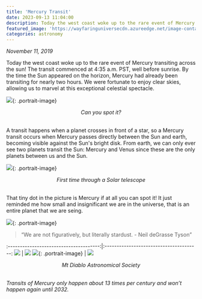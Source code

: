 ```yaml
---
title: 'Mercury Transit'
date: 2023-09-13 11:04:00
description: Today the west coast woke up to the rare event of Mercury transiting across the sun! The transit already began at 4:35 a.m. PST much before the sunrise. By the time the Sun rose on the West Coast, Mercury had already been transiting the Sun for nearly two hours. We were lucky to have clear skies today to witness this singular beauty.
featured_image: 'https://wayfaringuniversecdn.azureedge.net/image-container/astronomy/mercurytransit/mercury.jpg'
categories: astronomy
---
```

*November 11, 2019*

Today the west coast woke up to the rare event of Mercury transiting across the sun! The transit commenced at 4:35 a.m. PST, well before sunrise. By the time the Sun appeared on the horizon, Mercury had already been transiting for nearly two hours. We were fortunate to enjoy clear skies, allowing us to marvel at this exceptional celestial spectacle.

![]({{site.data.settings.basic_settings.cdn_url}}/astronomy/mercurytransit/mercury.jpg){: .portrait-image}
*<center class="image-caption">Can you spot it?</center>*
<br>

A transit happens when a planet crosses in front of a star, so a Mercury transit occurs when Mercury passes directly between the Sun and earth, becoming visible against the Sun's bright disk.
From earth, we can only ever see two planets transit the Sun: Mercury and Venus since these are the only planets between us and the Sun.

![]({{site.data.settings.basic_settings.cdn_url}}/astronomy/mercurytransit/mercurythroughtelescope.jpg){: .portrait-image}
*<center class="image-caption">First time through a Solar telescope</center>*
<br>

That tiny dot in the picture is Mercury if at all you can spot it! It just reminded me how small and insignificant we are in the universe, that is an entire planet that we are seing.

![]({{site.data.settings.basic_settings.cdn_url}}/astronomy/mercurytransit/astronomyevent.jpg){: .portrait-image}

<blockquote><p>“We are not figuratively, but literally stardust. - Neil deGrasse Tyson”</p></blockquote>

:--------------------------------------:|:---------------------------------------:
![]({{site.data.settings.basic_settings.cdn_url}}/astronomy/mercurytransit/transitofmercury.jpg)       |  ![]({{site.data.settings.basic_settings.cdn_url}}/astronomy/mercurytransit/mtdiabloastronomicalsociety.jpg)
![]({{site.data.settings.basic_settings.cdn_url}}/astronomy/mercurytransit/viewthroughtelescope.jpg){: .portrait-image}       |  ![]({{site.data.settings.basic_settings.cdn_url}}/astronomy/mercurytransit/mercurybeforesun.jpg)

*<center class="image-caption">Mt Diablo Astronomical Society</center>*
<br>

*Transits of Mercury only happen about 13 times per century and won’t happen again until 2032.*

